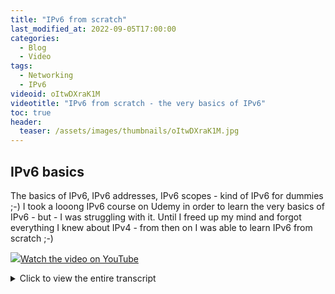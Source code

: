 ```yaml
---
title: "IPv6 from scratch"
last_modified_at: 2022-09-05T17:00:00
categories:
  - Blog
  - Video
tags:
  - Networking
  - IPv6
videoid: oItwDXraK1M
videotitle: "IPv6 from scratch - the very basics of IPv6"
toc: true
header:
  teaser: /assets/images/thumbnails/oItwDXraK1M.jpg
---
```


## IPv6 basics 

The basics of IPv6, IPv6 addresses, IPv6 scopes - kind of IPv6 for dummies ;-) I took a looong IPv6 course on Udemy in order to learn the very basics of IPv6 - but - I was struggling with it. Until I freed up my mind and forgot everything I knew about IPv4 - from then on I was able to learn IPv6 from scratch ;-)

<a href="https://www.youtube.com/watch?v={{page.videoid}}"><img src="/assets/images/thumbnails/{{page.videoid}}.jpg">Watch the video on YouTube</a>

<details>
	<summary>Click to view the entire transcript</summary>
IPv6 from scratch

(Please forget everything you know about IPv4)

I recently took a lengthy course about IPv6 on Udemy. And I was struggling with it in the beginning. I know IPv4 quite well, but just couldn’t make up my mind to those new ugly IPv6 addresses.  I then stopped and asked myself the question what is it? Why am I struggling? Until I realized – I was constantly “translating” from IPv6 into IPv4 in my head. I was trying to find an analogy to the IPv6 stuff in the IPv4 world.  And that just didn’t work for me. From the moment that I freed up my mind and kind of forgot everything I knew about IPv4, things went totally smoothly. Great learning experience. As I wanted to make a video on IPv6 for a long time already I thought – how would I transmit that learning experience to a similar audience? So here’s the idea of this video: You forget everything you know about IPv4. And we will design a new protocol – IPv6 -  from scratch. Together. We will do as if there was no protocol at all and as if we would need to design it from nothing. Shall we do that? Let’s go.

(Creating the addresses)

We have two nodes here. PC, phone, tablet, anything. How can we connect them? How can we build a network and have them talk to each other? I’d say each of these needs an IPv6 address. Like homes in the real world have addresses. As those devices are computers and as computers know zero’s and one’s (aka bits), let’s just think quickly how many bits we would want to give away for an IPv6 address. If we used 10 then we would have two to the power of ten different addresses available. That’s 1024 IPv6 addresses. Not enough for this world. If we used 128 bits or in other words 16 Bytes – that’s really not much memory these days – then our IPv6 could use two to the power of 128 which equals – erm – gazillions of addresses. That should do. Let’s rather go large. Our IPv6 addresses shall hence be 128 bits large, that’s 16 bytes. This way we can nicely group them in let’s say eight groups of two bytes. If we write the groups in hex numbers, then we would have eight blocks of 4 hex digits. This way people could even build short words with the blocks such as f00d or cafe or fade or whatever. In order to separate the blocks, let’s arbitrarily chose the colon character. So a valid address would be f00d:cafe:0000:0000:0000:0000:0000:0001. Just one thing is annoying here – this IPv6 address is long. Let’s shorten it. Let’s remove leading zeros in each block. In this case that would be f00d:cafe:0:0:0:0:0:1. You know what? Let’s not write the zeros at all. Let’s just write a double colon instead. So f00d:cafe::1. Looks much better. Just – we can only do this once in order to avoid ambiguity. FF:0:0:0:1:0:0:1 could hence be written like this (FF::1:0:0:1) or like this (FF:0:0:0:1::1) but not like this (FF::1::1), because we would not know how many zeros to put into which block.

Let’s stop here and write down our findings on the OneMarcFifty IPv6 cheat sheet. We can use this later to look things up. IPv6 Address length, how to shorten IPv6 addresses, how to abbreviate zeros in IPv6. Here we go.

(Creating the protocols)

So now we have these two or three IPv6 nodes that can talk to each other. Just – we might need one more thing. We need to specify how they talk to each other. If we were sending voice or video data then we should go as fast as possible. In turn, it doesn’ really matter if we lose a packet or two. Let’s therefore create an IPv6 protocol and call it the User Datagram Protocol or short UDPv6. This IPv6 protocol will be stateless, that means we just fire and forget packets and do not check if they have arrived. We just throw the IPv6 packets over the fence. On the other hand, if we need to make sure that all IPv6 packets have arrived – kind of like with a registered letter at the mail where the recipient signs that it has arrived – we use another IPv6 protocol. Lets call it Transmission Control Protocol or TCPv6. But – we have a third use case. Actually a bunch of use cases. How are we going to tell those nodes which IPv6 address they will be having for example? How are we going to announce to them that there is an IPv6 router which they can use? Let’s define a third IPv6 protocol which we will basically use to manage or rather control everything in our IPv6 world. Let’s call this protocol Internet Control Message Protocol or short ICMPv6.

Let’s assign numbers to those IPv6 protocols and quickly write them down on the IPv6 cheat sheet.

(Bootstrapping and scopes)

We have one last problem to solve. How are we kicking everything off – that means – how do we start ICMPv6 communication with the nodes if they don’t have an address yet? You know what? Let’s actually allow them to generate IPv6 addresses for themselves independently. And we call that mechanism Stateless Address Autoconfiguration (SLAAC). The Ipv6 address is stateless because it comes from nowhere. We would just need to make sure that they are unique. Actually, let’s make our IPv6 network a bit larger in order to see what we need. Let’s say we had a bunch of IPv6 routers here. They form IPv6 subnets. That means that they divide the network into smaller IPv6 networks. And actually – we could define three or actually four different ranges or areas or let’s call them IPv6 scope. One would be the internet. Let’s call this IPv6 scope global. Now inside our network – behind the internet gateway - we could basically do whatever we want. Let’s call this IPv6 scope unique local. And if all hosts are on the same collision domain or in other words in the same subnet or on the same switch,  they share the same local link. Let’s therefore call that IPv6 scope Link local. If we go further to the inside then we might add a fourth IPv6 scope and call that one localhost. That would be the machine itself, for example a user connecting with a webbrowser to a software that is running on the very same machine.

Awesome. We are making great progress with our IPv6 protocol. I am positive that at the end of this video we have the perfect IPv6 protocol stack. Quickly writing everything into the IPv6 cheat sheet – here we go. Scope and meaning.

(Scope Prefixes)

Now we thought that we had one challenge, but actually that leads us to a couple more things. First – how would a machine know which scope it is in? Let’s actually solve this by defining address ranges or blocks. This way a node would know the scope just by looking at the address. We arbitrarily chose the following address blocks. Let’s start with let’s say 2001 and then go on … 2002 and so on. Let’s assign blocks inside that IPv6 range to different ISPs or Internet service providers. If we need additional IPv6 blocks for special purposes, then the Internet Assigned Numbers Authority – the IANA – shall manage that. The unique local IPv6 scope shall get the range fc something to fd something. Or – in Classless Inter-Domain Routing (CIDR) notation – fc00::/7 – because the first seven bits are significant here. The link local scope shall get the fe80 colon something range. For the localhost let’s use the most simple thinkable address. ::1

Before I forget it – we want to write this into our IPv6 cheat sheet – address blocks – here we go.

So now we can do the first thing – we can bootstrap or kick off IPv6 communication with addresses that the IPv6 node creates for itself. Inside the link local scope – the fe80 range. To make sure that the IPv6 address is unique, the node can use for example its Mac address or a UID or a timestamp or similar. From now on, the IPv6 node can speak to the first IPv6 router which in turn could then give out another IPv6 address in other IPv6 scopes. But then – if a router goes down, would we then need to change the IPv6 addresses from the global range to the let’s say link local range? You know what, let’s solve this in another way. Let’s allow nodes to have multiple IPv6 addresses. So a node will always have the local host address and a link local address starting with fe80, potentially a unique local IPv6 address starting with fc or fd plus it could have a public or rather global scope IPv6 address starting with 2 or 3 or maybe 4 at some point in time. In other words – if you see multiple IPv6 addresses on your host if you type ip addr or ipconfig /all in Windows – don’t panic – that’s by design. Here’s what that looks like on my PC.

Let’s quickly write all this down in the cheat sheet. Address ranges per scope. Multiple addresses. Plus – let’s make a definition here in order to optimize traffic. Let’s say if two nodes are in the same subnet then they should use the fe80 IPv6 address to communicate. That will avoid that routers need to route local traffic that could have gone over the switch. So I add to the IPv6 cheat sheet – Always use the smallest possible scope for communications.

(Prefixes and Subnets)

What’s missing to make the perfect protocol? Maybe we should add a couple of mechanisms for subnetting here. As we have so many addresses, we can be utterly generous in giving them away. Let’s say we cut the IPv6 address in half. The first half of the IPv6 address would identify the network and the second half the node. So all nodes in one network would share the same four identical first blocks and could have four unique blocks for their IPv6 address inside the network or for their interface I should say. 

Actually – let’s even go further. We don’t have that many networks or - providers I should say - in the internet. 6 bytes or 48 bits will be enough to determine the site or the isp or the backbone where a packet needs to go to in the internet. That will drastically speed up routing in the internet. We can then use the remaining 16 bits of the first block for networks or rather subnets. We could even give whole IPv6 networks to the subscriber – the consumer – you and I. Here in Germany, Deutsche Telekom - who have the 2003 something network - actually allow me as a simple consumer to use the last 8 bits for subnetting. That means they are delegating a 56 bit prefix to me which I can use for subnets as I please. I can therefore create 256 subnets with zillions of public IPv6 addresses inside. Amazing how big the thing is.

Cool – let’s stop here and summarize our findings on the cheat sheet. Subnets, Prefixes, Interface addresses. 

Before we close, I quickly want to show you a couple of very basic IPv6 tools that you of course know already. They are the same like in IPv4 – you may now remember it again. Just – on linux they very often have a 6 at the end in order to indicate IPv6 usage, such as ping6 or traceroute6. Or – with many of those – you can just add -6 in order to tell the tool to use IPv6 rather than IPv4. If you want to open a web page’s IPv6 address, then you can just write the address into the browser’s address bar with square brackets. 

Guys – that’s it for today – We have successfully designed the IPv6 protocol from scratch. I hope you liked the episode. If so – a like on Youtube is much appreciated. In one of the next episodes I will show you how to configure IPv6 with OpenWrt. Plus we might want to see how we can transform our IPv4 arpspoof device into an IPv6 network analyzer. The link to the IPv6 cheat sheet is in the description. Many thanks for watching! Stay safe, stay healthy, bye for now.
</details>
